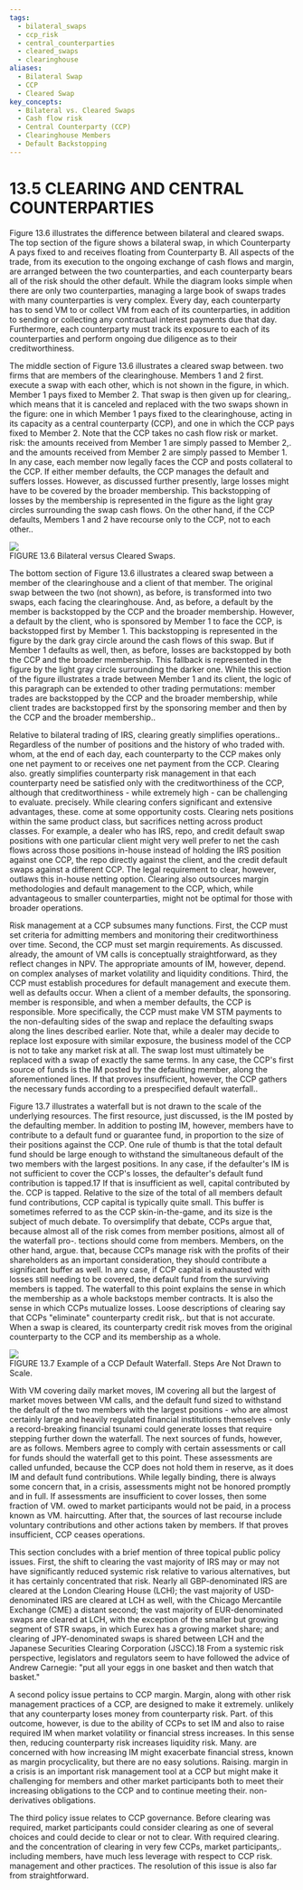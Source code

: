 ```yaml
---
tags:
  - bilateral_swaps
  - ccp_risk
  - central_counterparties
  - cleared_swaps
  - clearinghouse
aliases:
  - Bilateral Swap
  - CCP
  - Cleared Swap
key_concepts:
  - Bilateral vs. Cleared Swaps
  - Cash flow risk
  - Central Counterparty (CCP)
  - Clearinghouse Members
  - Default Backstopping
---
```


# 13.5 CLEARING AND CENTRAL COUNTERPARTIES  

Figure 13.6 illustrates the difference between bilateral and cleared swaps. The top section of the figure shows a bilateral swap, in which Counterparty A pays fixed to and receives floating from Counterparty B. All aspects of the trade, from its execution to the ongoing exchange of cash flows and margin, are arranged between the two counterparties, and each counterparty bears all of the risk should the other default. While the diagram looks simple when there are only two counterparties, managing a large book of swaps trades with many counterparties is very complex. Every day, each counterparty has to send VM to or collect VM from each of its counterparties, in addition to sending or collecting any contractual interest payments due that day. Furthermore, each counterparty must track its exposure to each of its counterparties and perform ongoing due diligence as to their creditworthiness.  

The middle section of Figure 13.6 illustrates a cleared swap between. two firms that are members of the clearinghouse. Members 1 and 2 first. execute a swap with each other, which is not shown in the figure, in which. Member 1 pays fixed to Member 2. That swap is then given up for clearing,. which means that it is canceled and replaced with the two swaps shown in the figure: one in which Member 1 pays fixed to the clearinghouse, acting in its capacity as a central counterparty (CCP), and one in which the CCP pays fixed to Member 2. Note that the CCP takes no cash flow risk or market. risk: the amounts received from Member 1 are simply passed to Member 2,. and the amounts received from Member 2 are simply passed to Member 1. In any case, each member now legally faces the CCP and posts collateral to the CCP. If either member defaults, the CCP manages the default and suffers losses. However, as discussed further presently, large losses might have to be covered by the broader membership. This backstopping of losses by the membership is represented in the figure as the light gray circles surrounding the swap cash flows. On the other hand, if the CCP defaults, Members 1 and 2 have recourse only to the CCP, not to each other..  

![](e15f526141aa5d75b6a669b3b22b8fb423a4ea759f8319a890d1ff7328a36a30.jpg)  
FIGURE 13.6 Bilateral versus Cleared Swaps.  

The bottom section of Figure 13.6 illustrates a cleared swap between a member of the clearinghouse and a client of that member. The original swap between the two (not shown), as before, is transformed into two swaps, each facing the clearinghouse. And, as before, a default by the member is backstopped by the CCP and the broader membership. However, a default by the client, who is sponsored by Member 1 to face the CCP, is backstopped first by Member 1. This backstopping is represented in the figure by the dark gray circle around the cash flows of this swap. But if Member 1 defaults as well, then, as before, losses are backstopped by both the CCP and the broader membership. This fallback is represented in the figure by the light gray circle surrounding the darker one. While this section of the figure illustrates a trade between Member 1 and its client, the logic of this paragraph can be extended to other trading permutations: member trades are backstopped by the CCP and the broader membership, while client trades are backstopped first by the sponsoring member and then by the CCP and the broader membership..  

Relative to bilateral trading of IRS, clearing greatly simplifies operations.. Regardless of the number of positions and the history of who traded with. whom, at the end of each day, each counterparty to the CCP makes only one net payment to or receives one net payment from the CCP. Clearing also. greatly simplifies counterparty risk management in that each counterparty need be satisfied only with the creditworthiness of the CCP, although that creditworthiness - while extremely high - can be challenging to evaluate. precisely. While clearing confers significant and extensive advantages, these. come at some opportunity costs. Clearing nets positions within the same product class, but sacrifices netting across product classes. For example, a dealer who has IRS, repo, and credit default swap positions with one particular client might very well prefer to net the cash flows across those positions in-house instead of holding the IRS position against one CCP, the repo directly against the client, and the credit default swaps against a different CCP. The legal requirement to clear, however, outlaws this in-house netting option. Clearing also outsources margin methodologies and default management to the CCP, which, while advantageous to smaller counterparties, might not be optimal for those with broader operations.  

Risk management at a CCP subsumes many functions. First, the CCP must set criteria for admitting members and monitoring their creditworthiness over time. Second, the CCP must set margin requirements. As discussed. already, the amount of VM calls is conceptually straightforward, as they reflect changes in NPV. The appropriate amounts of IM, however, depend. on complex analyses of market volatility and liquidity conditions. Third, the CCP must establish procedures for default management and execute them. well as defaults occur. When a client of a member defaults, the sponsoring. member is responsible, and when a member defaults, the CCP is responsible. More specifically, the CCP must make VM STM payments to the non-defaulting sides of the swap and replace the defaulting swaps along the lines described earlier. Note that, while a dealer may decide to replace lost exposure with similar exposure, the business model of the CCP is not to take any market risk at all. The swap lost must ultimately be replaced with a swap of exactly the same terms. In any case, the CCP's first source of funds is the IM posted by the defaulting member, along the aforementioned lines. If that proves insufficient, however, the CCP gathers the necessary funds according to a prespecified default waterfall..  

Figure 13.7 illustrates a waterfall but is not drawn to the scale of the underlying resources. The first resource, just discussed, is the IM posted by the defaulting member. In addition to posting IM, however, members have to contribute to a default fund or guarantee fund, in proportion to the size of their positions against the CCP. One rule of thumb is that the total default fund should be large enough to withstand the simultaneous default of the two members with the largest positions. In any case, if the defaulter's IM is not sufficient to cover the CCP's losses, the defaulter's default fund contribution is tapped.17 If that is insufficient as well, capital contributed by the. CCP is tapped. Relative to the size of the total of all members default fund contributions, CCP capital is typically quite small. This buffer is sometimes referred to as the CCP skin-in-the-game, and its size is the subject of much debate. To oversimplify that debate, CCPs argue that, because almost all of the risk comes from member positions, almost all of the waterfall pro-. tections should come from members. Members, on the other hand, argue. that, because CCPs manage risk with the profits of their shareholders as an important consideration, they should contribute a significant buffer as well. In any case, if CCP capital is exhausted with losses still needing to be covered, the default fund from the surviving members is tapped. The waterfall to this point explains the sense in which the membership as a whole backstops member contracts. It is also the sense in which CCPs mutualize losses. Loose descriptions of clearing say that CCPs "eliminate" counterparty credit risk,. but that is not accurate. When a swap is cleared, its counterparty credit risk moves from the original counterparty to the CCP and its membership as a whole.  

![](4038d58f797dcf2127c977bf71c25228f658b337dfb154f46b533c831621ed57.jpg)  
FIGURE 13.7 Example of a CCP Default Waterfall. Steps Are Not Drawn to Scale.  

With VM covering daily market moves, IM covering all but the largest of market moves between VM calls, and the default fund sized to withstand the default of the two members with the largest positions - who are almost certainly large and heavily regulated financial institutions themselves - only a record-breaking financial tsunami could generate losses that require stepping further down the waterfall. The next sources of funds, however, are as follows. Members agree to comply with certain assessments or call for funds should the waterfall get to this point. These assessments are called unfunded, because the CCP does not hold them in reserve, as it does IM and default fund contributions. While legally binding, there is always some concern that, in a crisis, assessments might not be honored promptly and in full. If assessments are insufficient to cover losses, then some fraction of VM. owed to market participants would not be paid, in a process known as VM. haircutting. After that, the sources of last recourse include voluntary contributions and other actions taken by members. If that proves insufficient, CCP ceases operations.  

This section concludes with a brief mention of three topical public policy issues. First, the shift to clearing the vast majority of IRS may or may not have significantly reduced systemic risk relative to various alternatives, but it has certainly concentrated that risk. Nearly all GBP-denominated IRS are cleared at the London Clearing House (LCH); the vast majority of USD-denominated IRS are cleared at LCH as well, with the Chicago Mercantile Exchange (CME) a distant second; the vast majority of EUR-denominated swaps are cleared at LCH, with the exception of the smaller but growing segment of STR swaps, in which Eurex has a growing market share; and clearing of JPY-denominated swaps is shared between LCH and the Japanese Securities Clearing Corporation (JSCC).18 From a systemic risk perspective, legislators and regulators seem to have followed the advice of Andrew Carnegie: "put all your eggs in one basket and then watch that basket."  

A second policy issue pertains to CCP margin. Margin, along with other risk management practices of a CCP, are designed to make it extremely. unlikely that any counterparty loses money from counterparty risk. Part. of this outcome, however, is due to the ability of CCPs to set IM and also to raise required IM when market volatility or financial stress increases. In this sense then, reducing counterparty risk increases liquidity risk. Many. are concerned with how increasing IM might exacerbate financial stress, known as margin procyclicality, but there are no easy solutions. Raising. margin in a crisis is an important risk management tool at a CCP but might make it challenging for members and other market participants both to meet their increasing obligations to the CCP and to continue meeting their. non-derivatives obligations.  

The third policy issue relates to CCP governance. Before clearing was required, market participants could consider clearing as one of several  choices and could decide to clear or not to clear. With required clearing. and the concentration of clearing in very few CCPs, market participants,. including members, have much less leverage with respect to CCP risk. management and other practices. The resolution of this issue is also far from straightforward.
